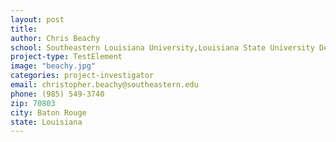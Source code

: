 ```yaml
---
layout: post
title:
author: Chris Beachy
school: Southeastern Louisiana University,Louisiana State University Dept. of Biological Science
project-type: TestElement
image: "beachy.jpg"
categories: project-investigator
email: christopher.beachy@southeastern.edu
phone: (985) 549-3740
zip: 70803
city: Baton Rouge
state: Louisiana
---
```

<!-- name,position,school,city,state,zip,email,phone,image





Chris Beachy,Southeastern Louisiana University,Louisiana State University Dept. of Biological Science,Baton Rouge,Louisiana,70803,christopher.beachy@southeastern.edu,(985) 549-3740,beachy.jpg
Weneene Dorsey,Grambling State University,Louisiana State University Dept. of Biological Science,Baton Rouge,Louisiana,70803,dorseywc@gram.edu,(318) 274-2399,dorsey.jpg
Cecily Defreece,Xavier University of Louisiana,Louisiana State University Dept. of Biological Science,Baton Rouge,Louisiana,70803,cbennet3@xula.edu,(504) 520-5011,defreece.jpg
Sanjay Batra,Southern University,Louisiana State University Dept. of Biological Science,Baton Rouge,Louisiana,70803,sanjay_batra@subr.edu,(225) 771-5350,batra.jpg
 -->
